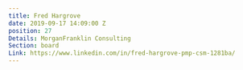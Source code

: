 ```yaml
---
title: Fred Hargrove
date: 2019-09-17 14:09:00 Z
position: 27
Details: MorganFranklin Consulting
Section: board
Link: https://www.linkedin.com/in/fred-hargrove-pmp-csm-1281ba/
---
```


